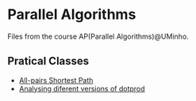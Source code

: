 # Parallel Algorithms

Files from the course AP(Parallel Algorithms)@UMinho.

## Pratical Classes

* [All-pairs Shortest Path](asp)
* [Analysing diferent versions of dotprod](dotprod)
